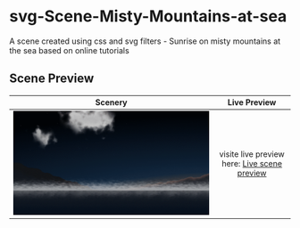 # svg-Scene-Misty-Mountains-at-sea
A scene created using css and svg filters - Sunrise on misty mountains at the sea based on online tutorials

## Scene Preview
Scenery      |      Live Preview      |
:-------------------------:|:-------------------------:|
![Template preview](https://github.com/CTzatzakis/svg-Scene-Misty-Mountains-at-sea/raw/main/resources/img/mistyMountains.gif)  |   visite live preview here: [Live scene preview](https://ctzatzakis.github.io/svg-Scene-Misty-Mountains-at-sea/)
